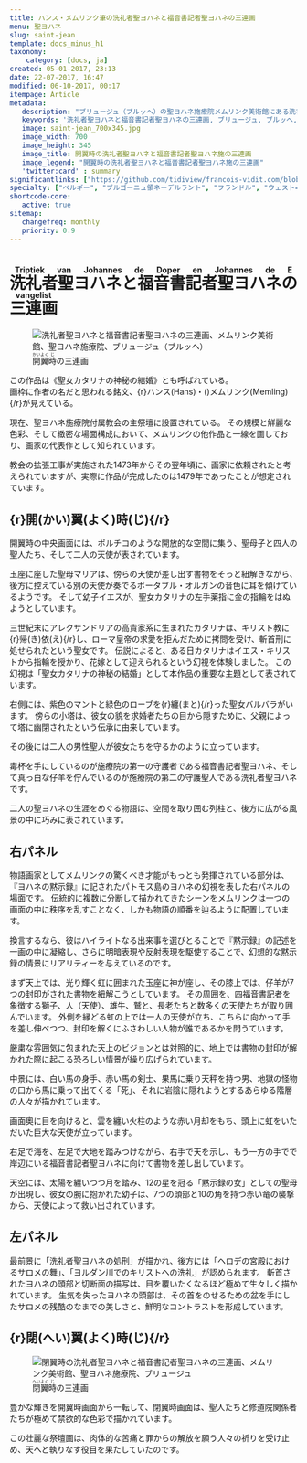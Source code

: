 ```yaml
---
title: ハンス・メムリンク筆の洗礼者聖ヨハネと福音書記者聖ヨハネの三連画
menu: 聖ヨハネ
slug: saint-jean
template: docs_minus_h1
taxonomy:
    category: [docs, ja]
created: 05-01-2017, 23:13
date: 22-07-2017, 16:47
modified: 06-10-2017, 00:17
itempage: Article
metadata:
   description: "ブリュージュ（ブルッヘ）の聖ヨハネ施療院メムリンク美術館にある洗礼者聖ヨハネと福音書記者聖ヨハネ施の三連画を写真と文書で紹介する"
   keywords: '洗礼者聖ヨハネと福音書記者聖ヨハネの三連画, ブリュージュ, ブルッヘ, 聖ヨハネ施療院, メムリンク美術館, メムリンク, Triptiek van Johannes de Doper en Johannes de Evangelist, Triptych of St John the Baptist and St John the Evangelist, Hans Memling, Memling, Hans Memlinc, Memlinc, Sint-Janshospitaal, 聖女カタリナの神秘の結婚, Shrine of St. Ursula'
   image: saint-jean_700x345.jpg
   image_width: 700
   image_height: 345
   image_title: 開翼時の洗礼者聖ヨハネと福音書記者聖ヨハネ施の三連画
   image_legend: "開翼時の洗礼者聖ヨハネと福音書記者聖ヨハネ施の三連画"
   'twitter:card' : summary
significantlinks: ["https://github.com/tidiview/francois-vidit.com/blob/develop/user/sites/docs/pages/01.reference/04.bruges/01.hopital-saint-jean/01.saint-jean/docs.ja.md"]
specialty: ["ベルギー", "ブルゴーニュ領ネーデルラント", "フランドル", "ウェスト=フランデレン州", "ブリュージュ", "ブルッヘ", "初期フランドル派", "北方ルネサンス", "フランドル絵画", "ブリュージュでの美術館", "ブルッヘでの美術館", "聖ヨハネ施療院", "ハンス・メムリンク美術館", "ハンス・メムリンク", "洗礼者聖ヨハネと福音書記者聖ヨハネの三連画", "Triptiek van Johannes de Doper en Johannes de Evangelist", "Triptych of St John the Baptist and St John the Evangelist", "Hans Memling", "Memling", "Hans Memlinc", "Memlinc", "Sint-Janshospitaal", "聖女カタリナの神秘の結婚", "The St John Altarpiece", "Triptych of the two Saints John", "Old St. John's Hospital", "二人の聖ヨハネの三連画", "聖ヨハネ祭壇画"]
shortcode-core:
   active: true
sitemap:
   changefreq: monthly
   priority: 0.9
---
```

# <ruby><rb lang="ja">洗礼者聖ヨハネと福音書記者聖ヨハネの三連画</rb><rt lang="nl">Triptiek&#160;van&#160;Johannes&#160;de&#160;Doper&#160;en&#160;Johannes&#160;de&#160;Evangelist</rt></ruby>

<figure><picture>
<source
sizes="(max-width: 767px) 98vw, (min-width: 959px) 50vw, 86vw"
srcset="
/user/sites/docs/pages/01.home/05.bruges/01.hopital-saint-jean/01.saint-jean/saint-jean-280.webp 280w,
/user/sites/docs/pages/01.home/05.bruges/01.hopital-saint-jean/01.saint-jean/saint-jean-380.webp 380w,
/user/sites/docs/pages/01.home/05.bruges/01.hopital-saint-jean/01.saint-jean/saint-jean-480.webp 480w,
/user/sites/docs/pages/01.home/05.bruges/01.hopital-saint-jean/01.saint-jean/saint-jean-640.webp 640w,
/user/sites/docs/pages/01.home/05.bruges/01.hopital-saint-jean/01.saint-jean/saint-jean_700x345.webp 700w,
/user/sites/docs/pages/01.home/05.bruges/01.hopital-saint-jean/01.saint-jean/saint-jean-840.webp 840w,
/user/sites/docs/pages/01.home/05.bruges/01.hopital-saint-jean/01.saint-jean/saint-jean-1280.webp 1280w"
type="image/webp" />
<img
src="/user/sites/docs/pages/01.home/05.bruges/01.hopital-saint-jean/01.saint-jean/saint-jean_700x345.jpg" title="洗礼者聖ヨハネと福音書記者聖ヨハネの三連画、メムリンク美術館、聖ヨハネ施療院、ブリュージュ（ブルッヘ）" alt="洗礼者聖ヨハネと福音書記者聖ヨハネの三連画、メムリンク美術館、聖ヨハネ施療院、ブリュージュ（ブルッヘ）" class="class-diane-img"
sizes="(max-width: 767px) 98vw, (min-width: 959px) 50vw, 86vw"
srcset="
/user/sites/docs/pages/01.home/05.bruges/01.hopital-saint-jean/01.saint-jean/saint-jean-280.jpg 280w,
/user/sites/docs/pages/01.home/05.bruges/01.hopital-saint-jean/01.saint-jean/saint-jean-380.jpg 380w,
/user/sites/docs/pages/01.home/05.bruges/01.hopital-saint-jean/01.saint-jean/saint-jean-480.jpg 480w,
/user/sites/docs/pages/01.home/05.bruges/01.hopital-saint-jean/01.saint-jean/saint-jean-640.jpg 640w,
/user/sites/docs/pages/01.home/05.bruges/01.hopital-saint-jean/01.saint-jean/saint-jean_700x345.jpg 700w,
/user/sites/docs/pages/01.home/05.bruges/01.hopital-saint-jean/01.saint-jean/saint-jean-840.jpg 840w,
/user/sites/docs/pages/01.home/05.bruges/01.hopital-saint-jean/01.saint-jean/saint-jean-1280.jpg 1280w">
</picture><figcaption><ruby><rb>開</rb><rt>かい</rt><rb>翼</rb><rt>よく</rt><rb>時</rb><rt>じ</rt></ruby>の三連画</figcaption></figure>

この作品は《聖女カタリナの神秘の結婚》とも呼ばれている。  
画枠に作者の名だと思われる銘文、{r}ハンス(Hans)・()メムリンク(Memling){/r}が見えている。

現在、聖ヨハネ施療院付属教会の主祭壇に設置されている。
その規模と觧麗な色彩、そして緻密な場面構成において、メムリンクの他作品と一線を画しており、画家の代表作として知られています。

教会の拡張工事が実施された1473年からその翌年頃に、画家に依頼されたと考えられていますが、実際に作品が完成したのは1479年であったことが想定されています。

## {r}開(かい)翼(よく)時(じ){/r}

開翼時の中央画面には、ポルチコのような開放的な空間に集う、聖母子と四人の聖人たち、そして二人の天使が表されています。

玉座に座した聖母マリアは、傍らの天使が差し出す書物をそっと紐解きながら、後方に控えている別の天使が奏でるポータブル・オルガンの音色に耳を傾けているようです。
そして幼子イエスが、聖女カタリナの左手薬指に金の指輪をはぬようとしています。

三世紀末にアレクサンドリアの高貴家系に生まれたカタリナは、キリスト教に{r}帰(き)依(え){/r}し、ローマ皇帝の求愛を拒んだために拷問を受け、斬首刑に処せられたという聖女です。
伝説によると、ある日カタリナはイエス・キリストから指輪を授かり、花嫁として迎えられるという幻視を体験しました。
この幻視は「聖女カタリナの神秘の結婚」として本作品の重要な主題として表されています。

右側には、紫色のマントと緑色のローブを{r}纏(まと){/r}った聖女バルバラがいます。
傍らの小塔は、彼女の貌を求婚者たちの目から隠すために、父親によって塔に幽閉されたという伝承に由来しています。

その後には二人の男性聖人が彼女たちを守るかのように立っています。

毒杯を手にしているのが施療院の第一の守護者である福音書記者聖ヨハネ、そして真っ白な仔羊を佇んでいるのが施療院の第二の守護聖人である洗礼者聖ヨハネです。

二人の聖ヨハネの生涯をめぐる物語は、空間を取り囲む列柱と、後方に広がる風景の中に巧みに表されています。


## 右パネル

物語画家としてメムリンクの驚くべき才能がもっとも発揮されている部分は、『ヨハネの黙示録』に記されたパトモス島のヨハネの幻視を表した右パネルの場面です。
伝統的に複数に分断して描かれてきたシーンをメムリンクは一つの画面の中に秩序を乱すことなく、しかも物語の順番を辿るように配置しています。

換言するなら、彼はハイライトなる出来事を選びとることで『黙示録』の記述を一画の中に凝縮し、さらに明暗表現や反射表現を駆使することで、幻想的な黙示録の情景にリアリティーを与えているのです。

まず天上では、光り輝く虹に囲まれた玉座に神が座し、その膝上では、仔羊が7つの封印がされた書物を紐解こうとしています。
その周囲を、四福音書記者を象徴する獅子、人（天使）、雄牛、鷲と、長老たちと数多くの天使たちが取り囲んでいます。
外側を縁どる虹の上では一人の天使が立ち、こちらに向かって手を差し伸べつつ、封印を解くにふさわしい人物が誰であるかを問うています。

厳粛な雰囲気に包まれた天上のビジョンとは対照的に、地上では書物の封印が解かれた際に起こる恐ろしい情景が繰り広げられています。

中景には、白い馬の身手、赤い馬の剣士、果馬に乗り天秤を持つ男、地獄の怪物の口から馬に乗って出てくる「死」、それに岩陰に隠れようとするあらゆる階層の人々が描かれています。

画面奧に目を向けると、雲を纏い火柱のような赤い月却をもち、頭上に虹をいただいた巨大な天使が立っています。

右足で海を、左足で大地を踏みつけながら、右手で天を示し、もう一方の手でで岸辺にいる福音書記者聖ヨハネに向けて書物を差し出しています。

天空には、太陽を纏いつつ月を踏み、12の星を冠る「黙示録の女」としての聖母が出現し、彼女の腕に抱かれた幼子は、7つの頭部と10の角を持つ赤い竜の襲撃から、天使によって救い出されています。


## 左パネル

最前景に「洗礼者聖ヨハネの処刑」が描かれ、後方には「ヘロデの宮殿におけるサロメの舞」、「ヨルダン川でのキリストへの洗礼」が認められます。
斬首されたヨハネの頭部と切断面の描写は、目を覆いたくなるほど極めて生々しく描かれています。
生気を失ったヨハネの頭部は、その首をのせるための盆を手にしたサロメの残酷のなまでの美しさと、鮮明なコントラストを形成しています。


## {r}閉(へい)翼(よく)時(じ){/r}

<figure><picture>
<source
sizes="(max-width: 767px) 98vw, (min-width: 959px) 50vw, 86vw"
srcset="
/user/sites/docs/pages/01.home/05.bruges/01.hopital-saint-jean/01.saint-jean/saint-jean-ferme-280.webp 280w,
/user/sites/docs/pages/01.home/05.bruges/01.hopital-saint-jean/01.saint-jean/saint-jean-ferme-380.webp 380w,
/user/sites/docs/pages/01.home/05.bruges/01.hopital-saint-jean/01.saint-jean/saint-jean-ferme-480.webp 480w,
/user/sites/docs/pages/01.home/05.bruges/01.hopital-saint-jean/01.saint-jean/saint-jean-ferme-640.webp 640w,
/user/sites/docs/pages/01.home/05.bruges/01.hopital-saint-jean/01.saint-jean/saint-jean-ferme_700x736.webp 700w,
/user/sites/docs/pages/01.home/05.bruges/01.hopital-saint-jean/01.saint-jean/saint-jean-ferme-840.webp 840w,
/user/sites/docs/pages/01.home/05.bruges/01.hopital-saint-jean/01.saint-jean/saint-jean-ferme-1280.webp 1280w"
type="image/webp" />
<img
src="/user/sites/docs/pages/01.home/05.bruges/01.hopital-saint-jean/01.saint-jean/saint-jean-ferme_700x736.jpg" title="閉翼時の洗礼者聖ヨハネと福音書記者聖ヨハネの三連画、メムリンク美術館、聖ヨハネ施療院、ブリュージュ" alt="閉翼時の洗礼者聖ヨハネと福音書記者聖ヨハネの三連画、メムリンク美術館、聖ヨハネ施療院、ブリュージュ" class="class-diane-img"
sizes="(max-width: 767px) 98vw, (min-width: 959px) 50vw, 86vw"
srcset="
/user/sites/docs/pages/01.home/05.bruges/01.hopital-saint-jean/01.saint-jean/saint-jean-ferme-280.jpg 280w,
/user/sites/docs/pages/01.home/05.bruges/01.hopital-saint-jean/01.saint-jean/saint-jean-ferme-380.jpg 380w,
/user/sites/docs/pages/01.home/05.bruges/01.hopital-saint-jean/01.saint-jean/saint-jean-ferme-480.jpg 480w,
/user/sites/docs/pages/01.home/05.bruges/01.hopital-saint-jean/01.saint-jean/saint-jean-ferme-640.jpg 640w,
/user/sites/docs/pages/01.home/05.bruges/01.hopital-saint-jean/01.saint-jean/saint-jean-ferme_700x736.jpg 700w,
/user/sites/docs/pages/01.home/05.bruges/01.hopital-saint-jean/01.saint-jean/saint-jean-ferme-840.webp 840w,
/user/sites/docs/pages/01.home/05.bruges/01.hopital-saint-jean/01.saint-jean/saint-jean-ferme-1280.webp 1280w">
</picture><figcaption><ruby><rb>閉</rb><rt>へい</rt><rb>翼</rb><rt>よく</rt><rb>時</rb><rt>じ</rt></ruby>の三連画</figcaption></figure>

豊かな輝きを開翼時画面から一転して、閉翼時画面は、聖人たちと修道院関係者たちが極めて禁欲的な色彩で描かれています。

この壮麗な祭壇画は、肉体的な苦痛と罪からの解放を願う人々の祈りを受け止め、天へと執りなす役目を果たしていたのです。